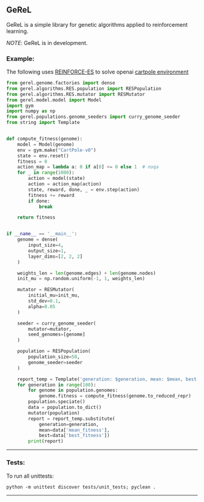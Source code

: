 ## GeReL

GeReL is a simple library for genetic algorithms applied to
reinforcement learning.

_NOTE_: GeReL is in development.

### Example:

The following uses [REINFORCE-ES](https://www.jmlr.org/papers/volume15/wierstra14a/wierstra14a.pdf) to solve openai 
[cartpole environment](https://gym.openai.com/envs/CartPole-v1/)

```python
from gerel.genome.factories import dense
from gerel.algorithms.RES.population import RESPopulation
from gerel.algorithms.RES.mutator import RESMutator
from gerel.model.model import Model
import gym
import numpy as np
from gerel.populations.genome_seeders import curry_genome_seeder
from string import Template


def compute_fitness(genome):
    model = Model(genome)
    env = gym.make("CartPole-v0")
    state = env.reset()
    fitness = 0
    action_map = lambda a: 0 if a[0] <= 0 else 1  # noqa
    for _ in range(1000):
        action = model(state)
        action = action_map(action)
        state, reward, done, _ = env.step(action)
        fitness += reward
        if done:
            break

    return fitness


if __name__ == '__main__':
    genome = dense(
        input_size=4,
        output_size=1,
        layer_dims=[2, 2, 2]
    )

    weights_len = len(genome.edges) + len(genome.nodes)
    init_mu = np.random.uniform(-1, 1, weights_len)

    mutator = RESMutator(
        initial_mu=init_mu,
        std_dev=0.1,
        alpha=0.05
    )

    seeder = curry_genome_seeder(
        mutator=mutator,
        seed_genomes=[genome]
    )

    population = RESPopulation(
        population_size=50,
        genome_seeder=seeder
    )

    report_temp = Template('generation: $generation, mean: $mean, best: $best')
    for generation in range(100):
        for genome in population.genomes:
            genome.fitness = compute_fitness(genome.to_reduced_repr)
        population.speciate()
        data = population.to_dict()
        mutator(population)
        report = report_temp.substitute(
            generation=generation,
            mean=data['mean_fitness'],
            best=data['best_fitness'])
        print(report)
```

___

### Tests:

To run all unittests:

```shell
python -m unittest discover tests/unit_tests; pyclean .
```

___




